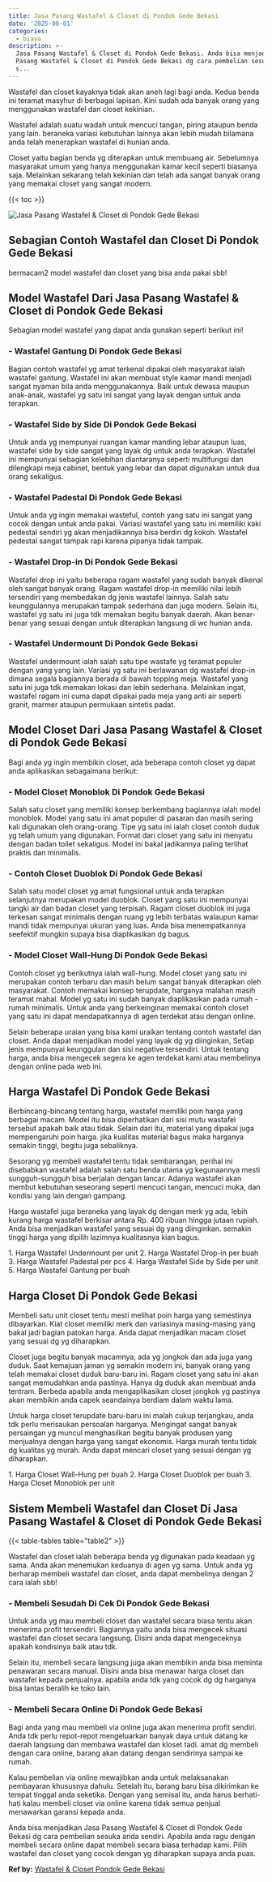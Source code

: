```yaml
---
title: Jasa Pasang Wastafel & Closet di Pondok Gede Bekasi
date: '2025-06-01'
categories:
  - biaya
description: >-
  Jasa Pasang Wastafel & Closet di Pondok Gede Bekasi. Anda bisa menjadikan Jasa
  Pasang Wastafel & Closet di Pondok Gede Bekasi dg cara pembelian sesuka anda
  s...
---
```


Wastafel dan closet kayaknya tidak akan aneh lagi bagi anda. Kedua benda ini teramat masyhur di berbagai lapisan. Kini sudah ada banyak orang yang menggunakan wastafel dan closet kekinian.

Wastafel adalah suatu wadah untuk mencuci tangan, piring ataupun benda yang lain. beraneka variasi kebutuhan lainnya akan lebih mudah bilamana anda telah menerapkan wastafel di hunian anda.

Closet yaitu bagian benda yg diterapkan untuk membuang air. Sebelumnya masyarakat umum yang hanya menggunakan kamar kecil seperti biasanya saja. Melainkan sekarang telah kekinian dan telah ada sangat banyak orang yang memakai closet yang sangat modern.

{{< toc >}}

![Jasa Pasang Wastafel & Closet di Pondok Gede Bekasi](/images/wastafel-closet-murah02.png)

## Sebagian Contoh Wastafel dan Closet Di Pondok Gede Bekasi

bermacam2 model wastafel dan closet yang bisa anda pakai sbb!

## Model Wastafel Dari Jasa Pasang Wastafel & Closet di Pondok Gede Bekasi

Sebagian model wastafel yang dapat anda gunakan seperti berikut ini!

### \- Wastafel Gantung Di Pondok Gede Bekasi

Bagian contoh wastafel yg amat terkenal dipakai oleh masyarakat ialah wastafel gantung. Wastafel ini akan membuat style kamar mandi menjadi sangat nyaman bila anda menggunakannya. Baik untuk dewasa maupun anak-anak, wastafel yg satu ini sangat yang layak dengan untuk anda terapkan.

### \- Wastafel Side by Side Di Pondok Gede Bekasi

Untuk anda yg mempunyai ruangan kamar manding lebar ataupun luas, wastafel side by side sangat yang layak dg untuk anda terapkan. Wastafel ini mempunyai sebagian kelebihan diantaranya seperti multifungsi dan dilengkapi meja cabinet, bentuk yang lebar dan dapat digunakan untuk dua orang sekaligus.

### \- Wastafel Padestal Di Pondok Gede Bekasi

Untuk anda yg ingin memakai wasteful, contoh yang satu ini sangat yang cocok dengan untuk anda pakai. Variasi wastafel yang satu ini memiliki kaki pedestal sendiri yg akan menjadikannya bisa berdiri dg kokoh. Wastafel pedestal sangat tampak rapi karena pipanya tidak tampak.

### \- Wastafel Drop-in Di Pondok Gede Bekasi

Wastafel drop ini yaitu beberapa ragam wastafel yang sudah banyak dikenal oleh sangat banyak orang. Ragam wastafel drop-in memiliki nilai lebih tersendiri yang membedakan dg jenis wastafel lainnya. Salah satu keunggulannya merupakan tampak sederhana dan juga modern. Selain itu, wastafel yg satu ini juga tdk memakan begitu banyak daerah. Akan benar-benar yang sesuai dengan untuk diterapkan langsung di wc hunian anda.

### \- Wastafel Undermount Di Pondok Gede Bekasi

Wastafel undermount ialah salah satu tipe wastafe yg teramat populer dengan yang yang lain. Variasi yg satu ini berlawanan dg wastafel drop-in dimana segala bagiannya berada di bawah topping meja. Wastafel yang satu ini juga tdk memakan lokasi dan lebih sederhana. Melainkan ingat, wastafel ragam ini cuma dapat dipakai pada meja yang anti air seperti granit, marmer ataupun permukaan sintetis padat.

## Model Closet Dari Jasa Pasang Wastafel & Closet di Pondok Gede Bekasi

Bagi anda yg ingin membikin closet, ada beberapa contoh closet yg dapat anda aplikasikan sebagaimana berikut:

### \- Model Closet Monoblok Di Pondok Gede Bekasi

Salah satu closet yang memiliki konsep berkembang bagiannya ialah model monoblok. Model yang satu ini amat populer di pasaran dan masih sering kali digunakan oleh orang-orang. Tipe yg satu ini ialah closet contoh duduk yg telah umum yang digunakan. Format dari closet yang satu ini menyatu dengan badan toilet sekaligus. Model ini bakal jadikannya paling terlihat praktis dan minimalis.

### \- Contoh Closet Duoblok Di Pondok Gede Bekasi

Salah satu model closet yg amat fungsional untuk anda terapkan selanjutnya merupakan model duoblok. Closet yang satu ini mempunyai tangki air dan badan closet yang terpisah. Ragam closet duoblok ini juga terkesan sangat minimalis dengan ruang yg lebih terbatas walaupun kamar mandi tidak mempunyai ukuran yang luas. Anda bisa menempatkannya seefektif mungkin supaya bisa diaplikasikan dg bagus.

### \- Model Closet Wall-Hung Di Pondok Gede Bekasi

Contoh closet yg berikutnya ialah wall-hung. Model closet yang satu ini merupakan contoh terbaru dan masih belum sangat banyak diterapkan oleh masyarakat. Contoh memakai konsep terupdate, harganya malahan masih teramat mahal. Model yg satu ini sudah banyak diaplikasikan pada rumah - rumah minimalis. Untuk anda yang berkeinginan memakai contoh closet yang satu ini dapat mendapatkannya di agen terdekat atau dengan online.

Selain beberapa uraian yang bisa kami uraikan tentang contoh wastafel dan closet. Anda dapat menjadikan model yang layak dg yg diinginkan, Setiap jenis mempunyai keunggulan dan sisi negative tersendiri. Untuk tentang harga, anda bisa mengecek segera ke agen terdekat kami atau membelinya dengan online pada web ini.

## Harga Wastafel Di Pondok Gede Bekasi

Berbincang-bincang tentang harga, wastafel memiliki poin harga yang berbagai macam. Model itu bisa diperhatikan dari sisi mutu wastafel tersebut apakah baik atau tidak. Selain dari itu, material yang dipakai juga mempengaruhi poin harga. jika kualitas material bagus maka harganya semakin tinggi, begitu juga sebaliknya.

Sesorang yg membeli wastafel tentu tidak sembarangan, perihal ini disebabkan wastafel adalah salah satu benda utama yg kegunaannya mesti sungguh-sungguh bisa berjalan dengan lancar. Adanya wastafel akan membut kebutuhan seseorang seperti mencuci tangan, mencuci muka, dan kondisi yang lain dengan gampang.

Harga wastafel juga beraneka yang layak dg dengan merk yg ada, lebih kurang harga wastafel berkisar antara Rp. 400 ribuan hingga jutaan rupiah. Anda bisa menjadikan wastafel yang sesuai dg yang diinginkan. semakin tinggi harga yang dipilih lazimnya kualitasnya kian bagus.

1\. Harga Wastafel Undermount per unit 2. Harga Wastafel Drop-in per buah 3. Harga Wastafel Padestal per pcs 4. Harga Wastafel Side by Side per unit 5. Harga Wastafel Gantung per buah

## Harga Closet Di Pondok Gede Bekasi

Membeli satu unit closet tentu mesti melihat poin harga yang semestinya dibayarkan. Kiat closet memiliki merk dan variasinya masing-masing yang bakal jadi bagian patokan harga. Anda dapat menjadikan macam closet yang sesuai dg yg diharapkan.

Closet juga begitu banyak macamnya, ada yg jongkok dan ada juga yang duduk. Saat kemajuan jaman yg semakin modern ini, banyak orang yang telah memakai closet duduk baru-baru ini. Ragam closet yang satu ini akan sangat memudahkan anda pastinya. Hanya dg duduk akan membuat anda tentram. Berbeda apabila anda mengaplikasikan closet jongkok yg pastinya akan membikin anda capek seandainya berdiam dalam waktu lama.

Untuk harga closet terupdate baru-baru ini malah cukup terjangkau, anda tdk perlu merisaukan persoalan harganya. Mengingat sangat banyak persaingan yg muncul menghasilkan begitu banyak produsen yang menjualnya dengan harga yang sangat ekonomis. Harga murah tentu tidak dg kualitas yg murah. Anda dapat mencari closet yang sesuai dengan yg diharapkan.

1\. Harga Closet Wall-Hung per buah 2. Harga Closet Duoblok per buah 3. Harga Closet Monoblok per unit

## Sistem Membeli Wastafel dan Closet Di Jasa Pasang Wastafel & Closet di Pondok Gede Bekasi

{{< table-tables table="table2" >}}

Wastafel dan closet ialah beberapa benda yg digunakan pada keadaan yg sama. Anda akan menemukan keduanya di agen yg sama. Untuk anda yg berharap membeli wastafel dan closet, anda dapat membelinya dengan 2 cara ialah sbb!

### \- Membeli Sesudah Di Cek Di Pondok Gede Bekasi

Untuk anda yg mau membeli closet dan wastafel secara biasa tentu akan menerima profit tersendiri. Bagiannya yaitu anda bisa mengecek situasi wastafel dan closet secara langsung. Disini anda dapat mengeceknya apakah kondisinya baik atau tdk.

Selain itu, membeli secara langsung juga akan membikin anda bisa meminta penawaran secara manual. Disini anda bisa menawar harga closet dan wastafel kepada penjualnya. apabila anda tdk yang cocok dg dg harganya bisa lantas beralih ke toko lain.

### \- Membeli Secara Online Di Pondok Gede Bekasi

Bagi anda yang mau membeli via online juga akan menerima profit sendiri. Anda tdk perlu repot-repot mengeluarkan banyak daya untuk datang ke daerah langsung dan membawa wastafel dan kloset tadi. amat dg membeli dengan cara online, barang akan datang dengan sendirinya sampai ke rumah.

Kalau pembelian via online mewajibkan anda untuk melaksanakan pembayaran khususnya dahulu. Setelah itu, barang baru bisa dikirimkan ke tempat tinggal anda seketika. Dengan yang semisal itu, anda harus berhati-hati kalau membeli closet via online karena tidak semua penjual menawarkan garansi kepada anda.

Anda bisa menjadikan Jasa Pasang Wastafel & Closet di Pondok Gede Bekasi dg cara pembelian sesuka anda sendiri. Apabila anda ragu dengan membeli secara online dapat membeli secara biasa terhadap kami. Pilih wastafel dan closet yang cocok dengan yg diharapkan supaya anda puas.

**Ref by:** [Wastafel & Closet Pondok Gede Bekasi](https://id.wikipedia.org/wiki/Wastafel)
